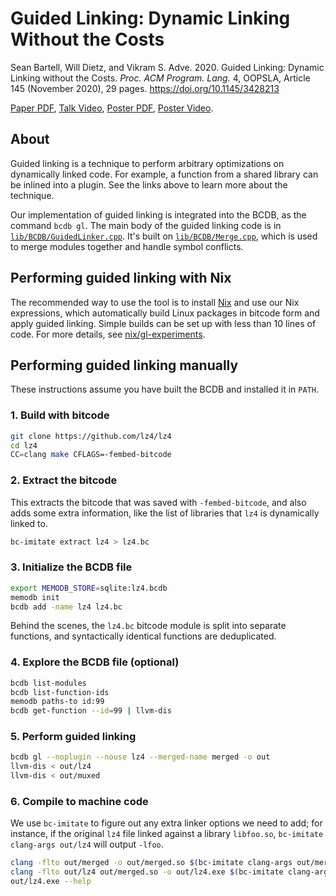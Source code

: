 # Guided Linking: Dynamic Linking Without the Costs

Sean Bartell, Will Dietz, and Vikram S. Adve. 2020. Guided Linking: Dynamic
Linking without the Costs. *Proc. ACM Program. Lang.* 4, OOPSLA, Article 145
(November 2020), 29 pages. <https://doi.org/10.1145/3428213>

[Paper PDF](./paper.pdf), [Talk Video](https://youtu.be/QyNJKllZP4I), [Poster
PDF](./poster.pdf), [Poster Video](https://youtu.be/GQR9W44N5W4).

## About

Guided linking is a technique to perform arbitrary optimizations on dynamically
linked code. For example, a function from a shared library can be inlined into
a plugin. See the links above to learn more about the technique.

Our implementation of guided linking is integrated into the BCDB, as the
command `bcdb gl`. The main body of the guided linking code is in
[`lib/BCDB/GuidedLinker.cpp`](../../lib/BCDB/GuidedLinker.cpp). It's built on
[`lib/BCDB/Merge.cpp`](../../lib/BCDB/Merge.cpp), which is used to merge
modules together and handle symbol conflicts.

## Performing guided linking with Nix

The recommended way to use the tool is to install [Nix](https://nixos.org/) and
use our Nix expressions, which automatically build Linux packages in bitcode
form and apply guided linking. Simple builds can be set up with less than 10
lines of code. For more details, see
[nix/gl-experiments](../../nix/gl-experiments).

## Performing guided linking manually

These instructions assume you have built the BCDB and installed it in `PATH`.

### 1. Build with bitcode

```sh
git clone https://github.com/lz4/lz4
cd lz4
CC=clang make CFLAGS=-fembed-bitcode
```

### 2. Extract the bitcode

This extracts the bitcode that was saved with `-fembed-bitcode`, and also adds
some extra information, like the list of libraries that `lz4` is dynamically
linked to.

```sh
bc-imitate extract lz4 > lz4.bc
```

### 3. Initialize the BCDB file

```sh
export MEMODB_STORE=sqlite:lz4.bcdb
memodb init
bcdb add -name lz4 lz4.bc
```

Behind the scenes, the `lz4.bc` bitcode module is split into separate
functions, and syntactically identical functions are deduplicated.

### 4. Explore the BCDB file (optional)

```sh
bcdb list-modules
bcdb list-function-ids
memodb paths-to id:99
bcdb get-function --id=99 | llvm-dis
```

### 5. Perform guided linking

```sh
bcdb gl --noplugin --nouse lz4 --merged-name merged -o out
llvm-dis < out/lz4
llvm-dis < out/muxed
```

### 6. Compile to machine code

We use `bc-imitate` to figure out any extra linker options we need to add;
for instance, if the original `lz4` file linked against a library `libfoo.so`,
`bc-imitate clang-args out/lz4` will output `-lfoo`.

```sh
clang -flto out/merged -o out/merged.so $(bc-imitate clang-args out/merged)
clang -flto out/lz4 out/merged.so -o out/lz4.exe $(bc-imitate clang-args out/lz4)
out/lz4.exe --help
```
